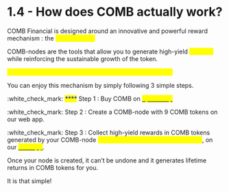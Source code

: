 # 1.4 - How does COMB actually work?

COMB Financial is designed around an innovative and powerful reward mechanism : the <mark style="color:yellow;">**COMB-nodes**</mark>

COMB-nodes are the tools that allow you to generate high-yield <mark style="color:yellow;">**rewards**</mark> while reinforcing the sustainable growth of the token.&#x20;

_<mark style="color:yellow;">**9 COMB = 1 COMB Node = 0.08 COMB every day, for life.**</mark>_

You can enjoy this mechanism by simply following 3 simple steps.&#x20;

:white\_check\_mark: _<mark style="color:blue;">****</mark>_ Step 1 : Buy COMB on [<mark style="color:yellow;">SpiritSwap</mark>](https://swap.spiritswap.finance/#/exchange/swap/0xae45a827625116d6c0c40b5d7359ecf68f8e9afd) <mark style="color:yellow;"></mark>&#x20;

:white\_check\_mark: Step 2 : Create a COMB-node with 9 COMB tokens on our web app.

:white\_check\_mark: Step 3 : Collect high-yield rewards in COMB tokens generated by your COMB-node <mark style="color:yellow;">**for life, 6 times a day, every 4 hours**</mark>, on our [<mark style="color:yellow;">web app</mark>](https://app.comb.financial).

Once your node is created, it can’t be undone and it generates lifetime returns in COMB tokens for you.

It is that simple!
